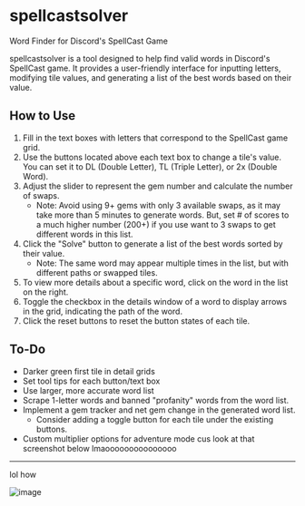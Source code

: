 # spellcastsolver
Word Finder for Discord's SpellCast Game

spellcastsolver is a tool designed to help find valid words in Discord's SpellCast game. It provides a user-friendly interface for inputting letters, modifying tile values, and generating a list of the best words based on their value.

## How to Use

1. Fill in the text boxes with letters that correspond to the SpellCast game grid.
2. Use the buttons located above each text box to change a tile's value. You can set it to DL (Double Letter), TL (Triple Letter), or 2x (Double Word).
3. Adjust the slider to represent the gem number and calculate the number of swaps.
   - Note: Avoid using 9+ gems with only 3 available swaps, as it may take more than 5 minutes to generate words. But, set # of scores to a much higher number (200+) if you use want to 3 swaps to get different words in this list.
4. Click the "Solve" button to generate a list of the best words sorted by their value.
   - Note: The same word may appear multiple times in the list, but with different paths or swapped tiles.
5. To view more details about a specific word, click on the word in the list on the right.
6. Toggle the checkbox in the details window of a word to display arrows in the grid, indicating the path of the word.
7. Click the reset buttons to reset the button states of each tile.

## To-Do

- Darker green first tile in detail grids
- Set tool tips for each button/text box
- Use larger, more accurate word list
- Scrape 1-letter words and banned "profanity" words from the word list.
- Implement a gem tracker and net gem change in the generated word list.
   - Consider adding a toggle button for each tile under the existing buttons.
- Custom multiplier options for adventure mode cus look at that screenshot below lmaooooooooooooooo

---

lol how

![image](https://github.com/ppoiuy/spellcastsolver/assets/21088852/47679a26-452e-47ba-9258-b7f7bdce964a)




